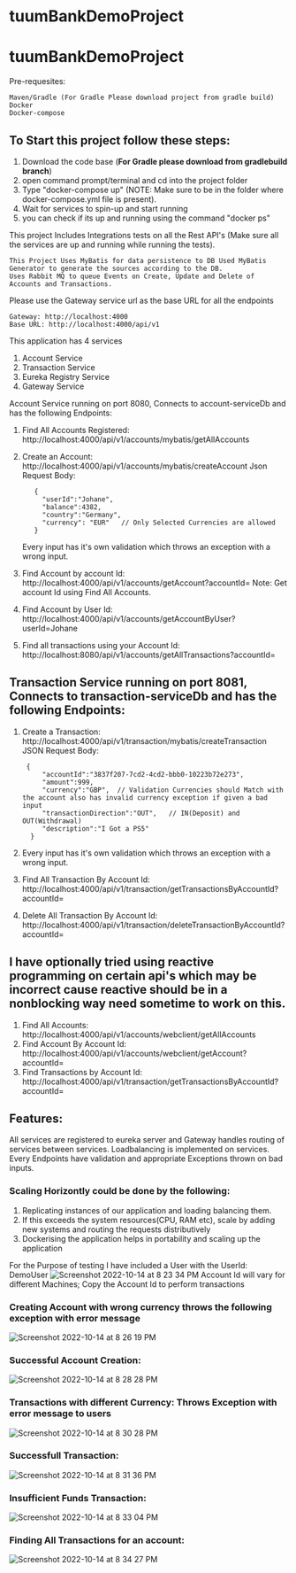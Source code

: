 # tuumBankDemoProject

# tuumBankDemoProject

Pre-requesites: 

    Maven/Gradle (For Gradle Please download project from gradle build)
    Docker
    Docker-compose

## To Start this project follow these steps: 
  1. Download the code base (**For Gradle please download from gradlebuild branch**)
  2. open command prompt/terminal and cd into the project folder
  3. Type "docker-compose up" (NOTE: Make sure to be in the folder where docker-compose.yml file is present).
  4. Wait for services to spin-up and start running
  5. you can check if its up and running using the command "docker ps"

        
  This project Includes Integrations tests on all the Rest API's (Make sure all the services are up and running while running the tests).
        
    This Project Uses MyBatis for data persistence to DB Used MyBatis Generator to generate the sources according to the DB.
    Uses Rabbit MQ to queue Events on Create, Update and Delete of Accounts and Transactions.
  
  Please use the Gateway service url as the base URL for all the endpoints
    
    Gateway: http://localhost:4000
    Base URL: http://localhost:4000/api/v1

This application has 4 services
  1. Account Service
  2. Transaction Service
  3. Eureka Registry Service
  4. Gateway Service

Account Service running on port 8080, Connects to account-serviceDb and has the following Endpoints:
  1. Find All Accounts Registered: http://localhost:4000/api/v1/accounts/mybatis/getAllAccounts
  2. Create an Account: http://localhost:4000/api/v1/accounts/mybatis/createAccount
      Json Request Body: 
          
            {
              "userId":"Johane",
              "balance":4382,
              "country":"Germany",
              "currency": "EUR"   // Only Selected Currencies are allowed
            }
     
     Every input has it's own validation which throws an exception with a wrong input.
     
  3. Find Account by account Id: http://localhost:4000/api/v1/accounts/getAccount?accountId=<Replace the account Id you want the details of> Note: Get account Id using Find All Accounts.
  4. Find Account by User Id: http://localhost:4000/api/v1/accounts/getAccountByUser?userId=Johane
  5. Find all transactions using your Account Id: http://localhost:8080/api/v1/accounts/getAllTransactions?accountId=<REPLACE ACCOUNTID HERE>
  
## Transaction Service running on port 8081, Connects to transaction-serviceDb and has the following Endpoints:
  1. Create a Transaction: http://localhost:4000/api/v1/transaction/mybatis/createTransaction
    JSON Request Body:
    
          
          {
              "accountId":"3837f207-7cd2-4cd2-bbb0-10223b72e273",
              "amount":999,
              "currency":"GBP",  // Validation Currencies should Match with the account also has invalid currency exception if given a bad input
              "transactionDirection":"OUT",   // IN(Deposit) and OUT(Withdrawal)
              "description":"I Got a PS5"
           }
     
   2. Every input has it's own validation which throws an exception with a wrong input.
   3. Find All Transaction By Account Id: http://localhost:4000/api/v1/transaction/getTransactionsByAccountId?accountId=<REPLACE ACCOUNT ID HERE>
   4. Delete All Transaction By Account Id: http://localhost:4000/api/v1/transaction/deleteTransactionByAccountId?accountId=<REPLACE ACCOUNT ID HERE>
  
  
  

## I have optionally tried using reactive programming on certain api's which may be incorrect cause reactive should be in a nonblocking way need sometime to work on this. 
  1. Find All Accounts: http://localhost:4000/api/v1/accounts/webclient/getAllAccounts
  2. Find Account By Account Id: http://localhost:4000/api/v1/accounts/webclient/getAccount?accountId=<REPLACE ACCOUNT ID HERE>
  3. Find Transactions by Account Id: http://localhost:4000/api/v1/transaction/getTransactionsByAccountId?accountId=<REPLACE ACCOUNT ID HERE>


##  Features: 
  All services are registered to eureka server and Gateway handles routing of services between services.
  Loadbalancing is implemented on services.
  Every Endpoints have validation and appropriate Exceptions thrown on bad inputs.

### Scaling Horizontly could be done by the following:

  1. Replicating instances of our application and loading balancing them.
  2. If this exceeds the system resources(CPU, RAM etc), scale by adding new systems and routing the requests distributively
  3. Dockerising the application helps in portability and scaling up the application 
  
For the Purpose of testing I have included a User with the UserId: DemoUser
        ![Screenshot 2022-10-14 at 8 23 34 PM](https://user-images.githubusercontent.com/52725211/195877299-c81ff246-c917-4fb6-9bed-e9721315c902.png)
  Account Id will vary for different Machines;
    Copy the Account Id to perform transactions
        
### Creating Account with wrong currency throws the following exception with error message
 ![Screenshot 2022-10-14 at 8 26 19 PM](https://user-images.githubusercontent.com/52725211/195878032-f3906aea-93ff-454c-b33f-be352acc7ef2.png)



### Successful Account Creation:
![Screenshot 2022-10-14 at 8 28 28 PM](https://user-images.githubusercontent.com/52725211/195878472-cf4c1684-5693-41bf-9f45-20c800c733c1.png)




### Transactions with different Currency: Throws Exception with error message to users
![Screenshot 2022-10-14 at 8 30 28 PM](https://user-images.githubusercontent.com/52725211/195878844-102b8fbc-cadd-4093-9deb-0a0fb3366335.png)


### Successfull Transaction:
![Screenshot 2022-10-14 at 8 31 36 PM](https://user-images.githubusercontent.com/52725211/195879107-a08b9164-8206-486f-81fc-8e3e6b12b67f.png)


### Insufficient Funds Transaction:

![Screenshot 2022-10-14 at 8 33 04 PM](https://user-images.githubusercontent.com/52725211/195879413-43fd1c18-e407-478c-a6dc-fd51e475adaf.png)


### Finding All Transactions for an account:
![Screenshot 2022-10-14 at 8 34 27 PM](https://user-images.githubusercontent.com/52725211/195879688-f13beda0-9c50-4226-ac47-8989dcba9770.png)

